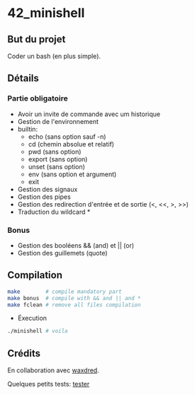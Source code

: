 # 42_minishell

## But du projet

Coder un bash (en plus simple).

## Détails

### Partie obligatoire

- Avoir un invite de commande avec um historique
- Gestion de l'environnement
- builtin:
  - echo (sans option sauf -n)
  - cd (chemin absolue et relatif)
  - pwd (sans option)
  - export (sans option)
  - unset (sans option)
  - env (sans option et argument)
  - exit
- Gestion des signaux
- Gestion des pipes
- Gestion des redirection d'entrée et de sortie (<, <<, >, >>)
- Traduction du wildcard *

### Bonus

- Gestion des booléens && (and) et || (or)
- Gestion des guillemets (quote)

## Compilation

```bash
make        # compile mandatory part
make bonus  # compile with && and || and *
make fclean # remove all files compilation
```

- Éxecution

```bash
./minishell # voila
```

## Crédits

En collaboration avec [waxdred](https://github.com/waxdred).

Quelques petits tests: [tester](https://github.com/waxdred/tester_minishell42)
